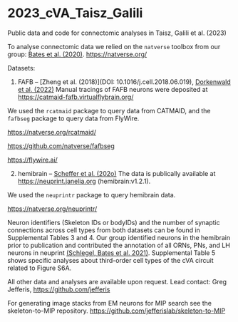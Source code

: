 # 2023_cVA_Taisz_Galili
Public data and code for connectomic analyses in Taisz, Galili et al. (2023)

To analyse connectomic data we relied on the `natverse` toolbox from our group: [Bates et al. (2020)](10.7554/eLife.53350).
https://natverse.org/

Datasets:
1. FAFB – [Zheng et al. (2018)](DOI: 10.1016/j.cell.2018.06.019), [Dorkenwald et al. (2022)](10.1038/s41592-021-01330-0)
Manual tracings of FAFB neurons were deposited at https://catmaid-fafb.virtualflybrain.org/

We used the `rcatmaid` package to query data from CATMAID, and the `fafbseg` package to query data from FlyWire.

https://natverse.org/rcatmaid/

https://github.com/natverse/fafbseg

https://flywire.ai/

2. hemibrain – [Scheffer et al. (202o)](10.7554/eLife.57443)
The data is publically available at https://neuprint.janelia.org (hemibrain:v1.2.1).

We used the `neuprintr` package to query hemibrain data.

https://natverse.org/neuprintr/

Neuron identifiers (Skeleton IDs or bodyIDs) and the number of synaptic connections across cell types from both datasets can be found in Supplemental Tables 3 and 4. Our group identified neurons in the hemibrain prior to publication and contributed the annotation of all ORNs, PNs, and LH neurons in neuprint [(Schlegel, Bates et al. 2021)](10.7554/eLife.66018).
Supplemental Table 5 shows specific analyses about third-order cell types of the cVA circuit related to Figure S6A.

All other data and analyses are available upon request. Lead contact: Greg Jefferis, https://github.com/jefferis

For generating image stacks from EM neurons for MIP search see the skeleton-to-MIP repository.
https://github.com/jefferislab/skeleton-to-MIP
